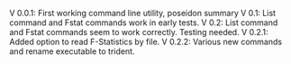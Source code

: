 V 0.0.1: First working command line utility, poseidon summary
V 0.1: List command and Fstat commands work in early tests.
V 0.2: List command and Fstat commands seem to work correctly. Testing needed.
V 0.2.1: Added option to read F-Statistics by file.
V 0.2.2: Various new commands and rename executable to trident.